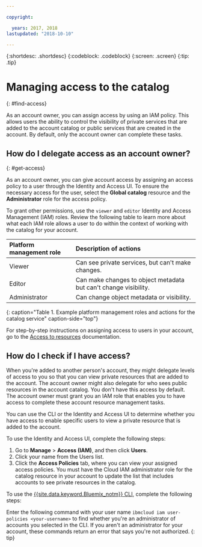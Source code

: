 ```yaml
---

copyright:

  years: 2017, 2018
lastupdated: "2018-10-10"

---
```


{:shortdesc: .shortdesc}
{:codeblock: .codeblock}
{:screen: .screen}
{:tip: .tip}

# Managing access to the catalog
{: #find-access}

As an account owner, you can assign access by using an IAM policy. This allows users the ability to control the visibility of private services that are added to the account catalog or public services that are created in the account. By default, only the account owner can complete these tasks.

## How do I delegate access as an account owner?
{: #get-access}

As an account owner, you can give account access by assigning an access policy to a user through the Identity and Access UI. To ensure the necessary access for the user, select the **Global catalog** resource and the **Administrator** role for the access policy.

To grant other permissions, use the `viewer` and `editor` Identity and Access Management (IAM) roles. Review the following table to learn more about what each IAM role allows a user to do within the context of working with the catalog for your account.

| Platform management role | Description of actions |
|:-----------------|:-----------------|
| Viewer | Can see private services, but can't make changes. |
| Editor | Can make changes to object metadata but can't change visibility. |
| Administrator | Can change object metadata or visibility.  |
{: caption="Table 1. Example platform management roles and actions for the catalog service" caption-side="top"}

For step-by-step instructions on assigning access to users in your account, go to the [Access to resources](/docs/iam/mngiam.html#iammanidaccser#resourceaccess) documentation.

## How do I check if I have access?

When you're added to another person's account, they might delegate levels of access to you so that you can view private resources that are added to the account. The account owner might also delegate for who sees public resources in the account catalog. You don't have this access by default. The account owner must grant you an IAM role that enables you to have access to complete these account resource management tasks.

You can use the CLI or the Identity and Access UI to determine whether you have access to enable specific users to view a private resource that is added to the account.

To use the Identity and Access UI, complete the following steps:

1. Go to **Manage** > **Access (IAM)**, and then click **Users**.
2. Click your name from the Users list.
3. Click the **Access Policies** tab, where you can view your assigned access policies. You must have the Cloud IAM administrator role for the catalog resource in your account to update the list that includes accounts to see private resources in the catalog.

To use the [{{site.data.keyword.Bluemix_notm}} CLI](/docs/cli/reference/ibmcloud/bx_cli.html#ibmcloud_commands_iam), complete the following steps:

Enter the following command with your user name `ibmcloud iam user-policies <your-username>` to find whether you're an administrator of accounts you selected in the CLI. If you aren't an administrator for your account, these commands return an error that says you're not authorized.
{: tip}
